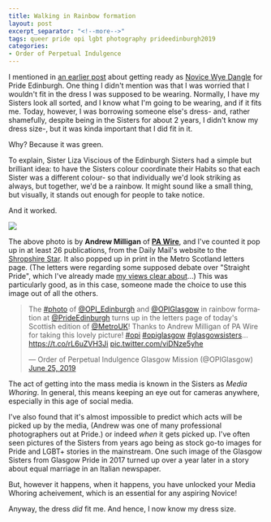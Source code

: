 ```yaml
---
title: Walking in Rainbow formation
layout: post
excerpt_separator: "<!--more-->"
tags: queer pride opi lgbt photography prideedinburgh2019
categories:
- Order of Perpetual Indulgence
---
```


I mentioned in [an earlier post]({{"/2019/06/27/its-been-a-long-drag.html"|relative_url}}) about getting ready as [Novice Wye Dangle]({{"/tag/opi.html"|relative_url}}) for Pride Edinburgh. One thing I didn't mention was that<!--more--> I was worried that I wouldn't fit in the  dress I was supposed to be wearing. Normally, I have my Sisters look all sorted, and I know what I'm going to be wearing, and if it fits me. Today, however, I was borrowing someone else's dress- and, rather shamefully, despite being in the Sisters for about 2 years, I didn't know my dress size-, but it was kinda important that I did fit in it. 

Why? Because it was green.

To explain, Sister Liza Viscious of the Edinburgh Sisters had a simple but brilliant idea: to have the Sisters colour coordinate their Habits so that each Sister was a different colour- so that individually we'd look striking as always, but together, we'd be a rainbow. It might sound like a small thing, but visually, it stands out enough for people to take notice.

And it worked.

![]({{"/assets/img/2019_edinburgh_pride.jpg"|relative_url}})

The above photo is by **Andrew Milligan** of **[PA Wire](https://www.paimages.co.uk/)**, and I've counted it pop up in at least 26 publications, from the Daily Mail's website to the [Shropshire Star](https://www.shropshirestar.com/news/uk-news/2019/06/22/in-pictures-edinburgh-pride-parade-marks-stonewall-anniversary/). It also popped up in print in the Metro Scotland letters page. (The letters were regarding some supposed debate over "Straight Pride", which I've already made [my views clear about]({{"/2019/06/19/Why-we-still-need-Pride.html"|relative_url}})...) This was particularly good, as in this case, someone made the choice to use this image out of all the others.

<div class="social-media">
<blockquote class="twitter-tweet" data-lang="en"><p lang="en" dir="ltr">The <a href="https://twitter.com/hashtag/photo?src=hash&amp;ref_src=twsrc%5Etfw">#photo</a> of <a href="https://twitter.com/OPI_Edinburgh?ref_src=twsrc%5Etfw">@OPI_Edinburgh</a> and <a href="https://twitter.com/OPIGlasgow?ref_src=twsrc%5Etfw">@OPIGlasgow</a> in rainbow formation at <a href="https://twitter.com/PrideEdinburgh?ref_src=twsrc%5Etfw">@PrideEdinburgh</a> turns up in the letters page of today&#39;s Scottish edition of <a href="https://twitter.com/MetroUK?ref_src=twsrc%5Etfw">@MetroUK</a>! Thanks to Andrew Milligan of PA Wire for taking this lovely picture! <a href="https://twitter.com/hashtag/opi?src=hash&amp;ref_src=twsrc%5Etfw">#opi</a> <a href="https://twitter.com/hashtag/opiglasgow?src=hash&amp;ref_src=twsrc%5Etfw">#opiglasgow</a> <a href="https://twitter.com/hashtag/glasgowsiste?src=hash&amp;ref_src=twsrc%5Etfw">#glasgowsisters</a>… <a href="https://t.co/rL6uZVH3Ji">https://t.co/rL6uZVH3Ji</a> <a href="https://t.co/viDNze5yhe">pic.twitter.com/viDNze5yhe</a></p>&mdash; Order of Perpetual Indulgence Glasgow Mission (@OPIGlasgow) <a href="https://twitter.com/OPIGlasgow/status/1143590061386211329?ref_src=twsrc%5Etfw">June 25, 2019</a></blockquote>
<script async src="https://platform.twitter.com/widgets.js" charset="utf-8"></script></div>

The act of getting into the mass media is known in the Sisters as *Media Whoring*. In general, this means keeping an eye out for cameras anywhere, especially in this age of social media.

I've also found that it's almost impossible to predict which acts will be picked up by the media, (Andrew was one of many professional photographers out at Pride.) or indeed *when* it gets picked up. I've often seen pictures of the Sisters from years ago being as stock go-to images for Pride and LGBT+ stories in the mainstream. One such image of the Glasgow Sisters from Glasgow Pride in 2017 turned up over a year later in a story about equal marriage in an Italian newspaper.

But, however it happens, when it happens, you have unlocked your Media Whoring acheivement, which is an essential for any aspiring Novice!

Anyway, the dress *did* fit me. And hence, I now know my dress size.